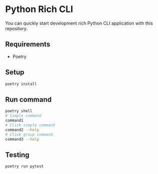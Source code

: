 # Python Rich CLI

You can quickly start development rich Python CLI application with this repository.

## Requirements

* Poetry

## Setup

```sh
poetry install
```

## Run command

```sh
poetry shell
# Simple command
command1
# Click simple command
command2 --help
# Click group command.
command3 --help
```

## Testing

```sh
poetry run pytest
```
